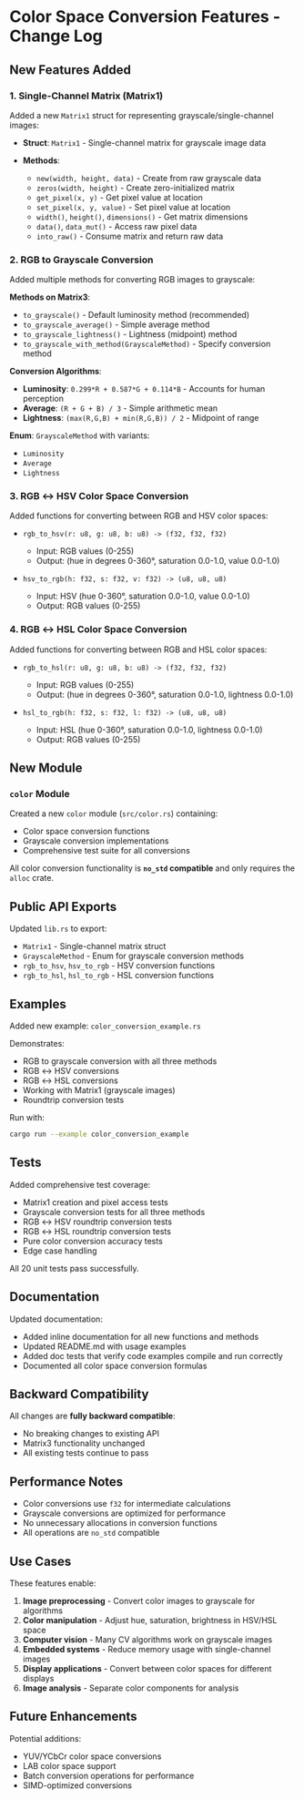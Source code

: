 # Color Space Conversion Features - Change Log

## New Features Added

### 1. Single-Channel Matrix (Matrix1)

Added a new `Matrix1` struct for representing grayscale/single-channel images:

- **Struct**: `Matrix1` - Single-channel matrix for grayscale image data
- **Methods**:

  - `new(width, height, data)` - Create from raw grayscale data
  - `zeros(width, height)` - Create zero-initialized matrix
  - `get_pixel(x, y)` - Get pixel value at location
  - `set_pixel(x, y, value)` - Set pixel value at location
  - `width()`, `height()`, `dimensions()` - Get matrix dimensions
  - `data()`, `data_mut()` - Access raw pixel data
  - `into_raw()` - Consume matrix and return raw data

### 2. RGB to Grayscale Conversion

Added multiple methods for converting RGB images to grayscale:

**Methods on Matrix3**:

- `to_grayscale()` - Default luminosity method (recommended)
- `to_grayscale_average()` - Simple average method
- `to_grayscale_lightness()` - Lightness (midpoint) method
- `to_grayscale_with_method(GrayscaleMethod)` - Specify conversion method

**Conversion Algorithms**:

- **Luminosity**: `0.299*R + 0.587*G + 0.114*B` - Accounts for human perception
- **Average**: `(R + G + B) / 3` - Simple arithmetic mean
- **Lightness**: `(max(R,G,B) + min(R,G,B)) / 2` - Midpoint of range

**Enum**: `GrayscaleMethod` with variants:

- `Luminosity`
- `Average`
- `Lightness`

### 3. RGB ↔ HSV Color Space Conversion

Added functions for converting between RGB and HSV color spaces:

- `rgb_to_hsv(r: u8, g: u8, b: u8) -> (f32, f32, f32)`

  - Input: RGB values (0-255)
  - Output: (hue in degrees 0-360°, saturation 0.0-1.0, value 0.0-1.0)

- `hsv_to_rgb(h: f32, s: f32, v: f32) -> (u8, u8, u8)`

  - Input: HSV (hue 0-360°, saturation 0.0-1.0, value 0.0-1.0)
  - Output: RGB values (0-255)

### 4. RGB ↔ HSL Color Space Conversion

Added functions for converting between RGB and HSL color spaces:

- `rgb_to_hsl(r: u8, g: u8, b: u8) -> (f32, f32, f32)`

  - Input: RGB values (0-255)
  - Output: (hue in degrees 0-360°, saturation 0.0-1.0, lightness 0.0-1.0)

- `hsl_to_rgb(h: f32, s: f32, l: f32) -> (u8, u8, u8)`

  - Input: HSL (hue 0-360°, saturation 0.0-1.0, lightness 0.0-1.0)
  - Output: RGB values (0-255)

## New Module

### `color` Module

Created a new `color` module (`src/color.rs`) containing:

- Color space conversion functions
- Grayscale conversion implementations
- Comprehensive test suite for all conversions

All color conversion functionality is **`no_std` compatible** and only requires the `alloc` crate.

## Public API Exports

Updated `lib.rs` to export:

- `Matrix1` - Single-channel matrix struct
- `GrayscaleMethod` - Enum for grayscale conversion methods
- `rgb_to_hsv`, `hsv_to_rgb` - HSV conversion functions
- `rgb_to_hsl`, `hsl_to_rgb` - HSL conversion functions

## Examples

Added new example: `color_conversion_example.rs`

Demonstrates:

- RGB to grayscale conversion with all three methods
- RGB ↔ HSV conversions
- RGB ↔ HSL conversions
- Working with Matrix1 (grayscale images)
- Roundtrip conversion tests

Run with:
```bash
cargo run --example color_conversion_example
```

## Tests

Added comprehensive test coverage:

- Matrix1 creation and pixel access tests
- Grayscale conversion tests for all three methods
- RGB ↔ HSV roundtrip conversion tests
- RGB ↔ HSL roundtrip conversion tests
- Pure color conversion accuracy tests
- Edge case handling

All 20 unit tests pass successfully.

## Documentation

Updated documentation:

- Added inline documentation for all new functions and methods
- Updated README.md with usage examples
- Added doc tests that verify code examples compile and run correctly
- Documented all color space conversion formulas

## Backward Compatibility

All changes are **fully backward compatible**:

- No breaking changes to existing API
- Matrix3 functionality unchanged
- All existing tests continue to pass

## Performance Notes

- Color conversions use `f32` for intermediate calculations
- Grayscale conversions are optimized for performance
- No unnecessary allocations in conversion functions
- All operations are `no_std` compatible

## Use Cases

These features enable:

1. **Image preprocessing** - Convert color images to grayscale for algorithms
2. **Color manipulation** - Adjust hue, saturation, brightness in HSV/HSL space
3. **Computer vision** - Many CV algorithms work on grayscale images
4. **Embedded systems** - Reduce memory usage with single-channel images
5. **Display applications** - Convert between color spaces for different displays
6. **Image analysis** - Separate color components for analysis

## Future Enhancements

Potential additions:

- YUV/YCbCr color space conversions
- LAB color space support
- Batch conversion operations for performance
- SIMD-optimized conversions
